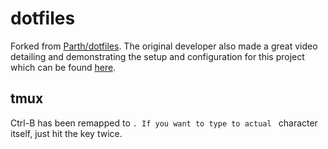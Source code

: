 
# dotfiles

Forked from [Parth/dotfiles](https://github.com/Parth/dotfiles).
The original developer also made a great video detailing and demonstrating the setup and configuration for this project which can be found [here](https://www.youtube.com/watch?v=UgDz_9i2nwc).

## tmux
Ctrl-B has been remapped to `.
If you want to type to actual ` character itself, just hit the key twice.

